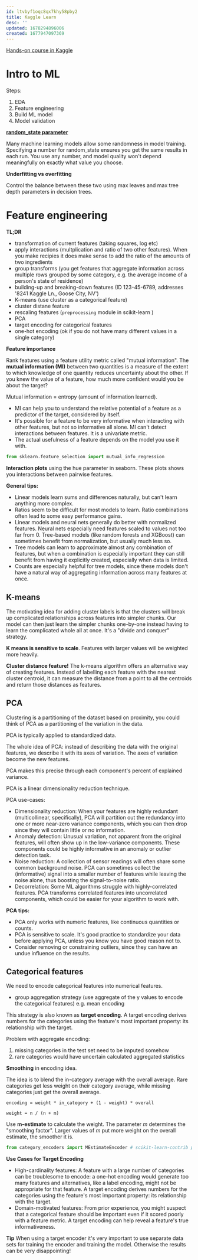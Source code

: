 ```yaml
---
id: ltvbyf1oqc8qx7khy58pby2
title: Kaggle Learn
desc: ''
updated: 1678294896006
created: 1677947097369
---
```

[Hands-on course in Kaggle](https://www.kaggle.com/learn)


# Intro to ML

Steps:
1. EDA
2. Feature engineering
3. Build ML model
4. Model validation


**[random_state parameter](https://scikit-learn.org/stable/glossary.html#term-random_state:~:text=random_state-,%C2%B6,-%C2%B6)**

Many machine learning models allow some randomness in model training. Specifying a number for random_state ensures you get the same results in each run. You use any number, and model quality won't depend meaningfully on exactly what value you choose.


**Underfitting vs overfitting**

Control the balance between these two using max leaves and max tree depth parameters in decision trees.

# Feature engineering

**TL;DR**

- transformation of current features (taking squares, log etc)
- apply interactions (multplication and ratio of two other features). When you make recipies it does make sense to add the ratio of the amounts of two ingredients
- group transforms (you get features that aggregate information across multiple rows grouped by some category, e.g. the average income of a person's state of residence)
- building-up and breaking-down features (ID 123-45-6789, addresses '8241 Kaggle Ln., Goose City, NV')
- K-means (use cluster as a categorical feature)
- cluster distane feature
- rescaling features (`preprocessing` module in scikit-learn )
- PCA
- target encoding for categorical features
- one-hot encoding (ok if you do not have many different values in a single category)

**Feature importance**

Rank features using a feature utility metric called "mutual information". The **mutual information (MI)** between two quantities is a measure of the extent to which knowledge of one quantity reduces uncertainty about the other. If you knew the value of a feature, how much more confident would you be about the target?

Mutual information = entropy (amount of information learned).


- MI can help you to understand the relative potential of a feature as a predictor of the target, considered by itself.
- It's possible for a feature to be very informative when interacting with other features, but not so informative all alone. MI can't detect interactions between features. It is a univariate metric.
- The actual usefulness of a feature depends on the model you use it with. 

```python
from sklearn.feature_selection import mutual_info_regression
```

**Interaction plots** using the hue parameter in seaborn. These plots shows you interactions between pairwise features.


**General tips:**
- Linear models learn sums and differences naturally, but can't learn anything more complex.
- Ratios seem to be difficult for most models to learn. Ratio combinations often lead to some easy performance gains.
- Linear models and neural nets generally do better with normalized features. Neural nets especially need features scaled to values not too far from 0. Tree-based models (like random forests and XGBoost) can sometimes benefit from normalization, but usually much less so.
- Tree models can learn to approximate almost any combination of features, but when a combination is especially important they can still benefit from having it explicitly created, especially when data is limited.
- Counts are especially helpful for tree models, since these models don't have a natural way of aggregating information across many features at once.

## K-means

The motivating idea for adding cluster labels is that the clusters will break up complicated relationships across features into simpler chunks. Our model can then just learn the simpler chunks one-by-one instead having to learn the complicated whole all at once. It's a "divide and conquer" strategy.


**K means is sensitive to scale**. Features with larger values will be weighted more heavily.


**Cluster distance feature!**
The k-means algorithm offers an alternative way of creating features. Instead of labelling each feature with the nearest cluster centroid, it can measure the distance from a point to all the centroids and return those distances as features.

## PCA

Clustering is a partitioning of the dataset based on proximity, you could think of PCA as a partitioning of the variation in the data.

PCA is typically applied to standardized data.

The whole idea of PCA: instead of describing the data with the original features, we describe it with its axes of variation. The axes of variation become the new features.

PCA makes this precise through each component's percent of explained variance.

PCA is a linear dimensionality reduction technique.

PCA use-cases:
- Dimensionality reduction: When your features are highly redundant (multicollinear, specifically), PCA will partition out the redundancy into one or more near-zero variance components, which you can then drop since they will contain little or no information.
- Anomaly detection: Unusual variation, not apparent from the original features, will often show up in the low-variance components. These components could be highly informative in an anomaly or outlier detection task.
- Noise reduction: A collection of sensor readings will often share some common background noise. PCA can sometimes collect the (informative) signal into a smaller number of features while leaving the noise alone, thus boosting the signal-to-noise ratio.
- Decorrelation: Some ML algorithms struggle with highly-correlated features. PCA transforms correlated features into uncorrelated components, which could be easier for your algorithm to work with.

**PCA tips:**
- PCA only works with numeric features, like continuous quantities or counts.
- PCA is sensitive to scale. It's good practice to standardize your data before applying PCA, unless you know you have good reason not to.
- Consider removing or constraining outliers, since they can have an undue influence on the results.


## Categorical features

We need to encode categorical features into numerical features.
- group aggregation strategy (use aggregate of the y values to encode the categorical features) e.g. mean encoding

This strategy is also known as **target encoding**. A target encoding derives numbers for the categories using the feature's most important property: its relationship with the target.

Problem with aggregate encoding:
1. missing categories in the test set need to be imputed somehow
2. rare categories would have uncertain calculated aggregated statistics

**Smoothing** in encoding idea.

The idea is to blend the in-category average with the overall average. Rare categories get less weight on their category average, while missing categories just get the overall average.
```
encoding = weight * in_category + (1 - weight) * overall
```

```
weight = n / (n + m)
```
Use **m-estimate** to calculate the weight.  The parameter $m$ determines the "smoothing factor". Larger values of $m$ put more weight on the overall estimate, the smoother it is.

```python
from category_encoders import MEstimateEncoder # scikit-learn-contrib package
```

**Use Cases for Target Encoding**
- High-cardinality features: A feature with a large number of categories can be troublesome to encode: a one-hot encoding would generate too many features and alternatives, like a label encoding, might not be appropriate for that feature. A target encoding derives numbers for the categories using the feature's most important property: its relationship with the target.
- Domain-motivated features: From prior experience, you might suspect that a categorical feature should be important even if it scored poorly with a feature metric. A target encoding can help reveal a feature's true informativeness.

**Tip**
When  using a target encoder it's very important to use separate data sets for training the encoder and training the model. Otherwise the results can be very disappointing!